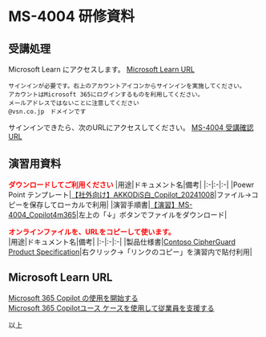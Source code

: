 # MS-4004 研修資料

## 受講処理 
Microsoft Learn にアクセスします。
[Microsoft Learn URL](https://learn.microsoft.com/ja-jp/training/)
~~~
サインインが必要です。右上のアカウントアイコンからサインインを実施してください。
アカウントはMicrosoft 365にログインするものを利用してください。
メールアドレスではないことに注意してください
@vsn.co.jp　ドメインです
~~~
サインインできたら、次のURLにアクセスしてください。
[MS-4004 受講確認URL](https://learn.microsoft.com/ja-jp/users/me/achievements?WT.mc_id=ilt_partner_webpage_wwl&ocid=5351213&source=learn&redeem=23LPNY)

## 演習用資料　
**<span style="color: red">ダウンロードしてご利用ください</span>**
|用途|ドキュメント名|備考|
|:-|:-|:-|
|Poewr Point テンプレート|[【社外向け】AKKODiS白_Copilot_20241008](https://vsn365-my.sharepoint.com/:p:/g/personal/d-ishikawa_vsn_co_jp/ESofZ7lLwONKqk9A6SB40oQBfSfC_CrHWEORNY1_yQMCZQ)|ファイル→コピーを保存してローカルで利用|
|演習手順書|[【演習】MS-4004_Copilot4m365](https://vsn365-my.sharepoint.com/:b:/g/personal/d-ishikawa_vsn_co_jp/ESo6MojLf3dMp-8b0Xr2ousB9bQ-j3v1qFgd_MCT3HTL0w)|左上の「↓」ボタンでファイルをダウンロード|

**<span style="color: red">オンラインファイルを、URLをコピーして使います。 </span>**<br>
|用途|ドキュメント名|備考|
|:-|:-|:-|
|製品仕様書|[Contoso CipherGuard Product Specification](https://vsn365-my.sharepoint.com/:w:/g/personal/d-ishikawa_vsn_co_jp/EUqGphr7bXJApuLSh7IhHRUBCe5p-YsRcgqM264IfYTmzQ)|右クリック→「リンクのコピー」を演習内で貼付利用|

## Microsoft Learn URL
[Microsoft 365 Copilot の使用を開始する](https://learn.microsoft.com/ja-jp/training/paths/get-started-with-microsoft-365-copilot/) <br>
[Microsoft 365 Copilotユース ケースを使用して従業員を支援する](https://learn.microsoft.com/ja-jp/training/paths/empower-workforce-copilot-use-cases/) 


以上

<script>
  document.querySelectorAll('.copy-button').forEach((button, index) => {
    button.addEventListener('click', async () => {
      const codeBlock = document.querySelectorAll('.code-block')[index].textContent;
      try {
        await navigator.clipboard.writeText(codeBlock);
        alert('コードがクリップボードにコピーされました！');
      } catch (err) {
        console.error('コピーに失敗しました: ', err);
      }
    });
  });
</script>
